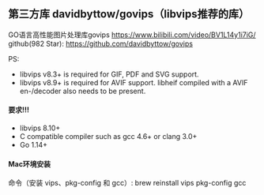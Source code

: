 ## 第三方库 davidbyttow/govips（libvips推荐的库）
GO语言高性能图片处理库govips
https://www.bilibili.com/video/BV1L14y1i7iG/  
github(982 Star):
https://github.com/davidbyttow/govips

PS:
* libvips v8.3+ is required for GIF, PDF and SVG support.
* libvips v8.9+ is required for AVIF support. libheif compiled with a AVIF en-/decoder also needs to be present.

#### 要求!!!
* libvips 8.10+
* C compatible compiler such as gcc 4.6+ or clang 3.0+
* Go 1.14+

#### Mac环境安装
命令（安装 vips、pkg-config 和 gcc）: brew reinstall vips pkg-config gcc

